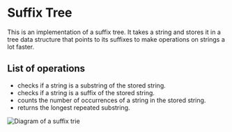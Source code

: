# Suffix Tree

This is an implementation of a suffix tree. It takes a string and stores it in a tree data structure that points to its suffixes to make operations on strings a lot faster.

## List of operations
 - checks if a string is a substring of the stored string.
 - checks if a string is a suffix of the stored string.
 - counts the number of occurrences of a string in the stored string.
 - returns the longest repeated substring.
 
 
 ![Diagram of a suffix trie](https://media.geeksforgeeks.org/wp-content/uploads/patternsearching1.png)
